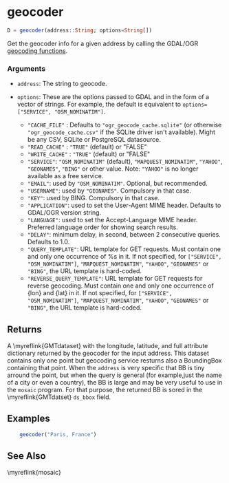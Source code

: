 # geocoder

```julia
D = geocoder(address::String; options=String[])
```

Get the geocoder info for a given address by calling the GDAL/OGR
[geocoding functions](https://gdal.org/doxygen/ogr__geocoding_8h.html).

### Arguments
- `address`: The string to geocode.

- `options`: These are the options passed to GDAL and in the form of a vector of strings. For example,
  the default is equivalent to `options=["SERVICE", "OSM_NOMINATIM"]`.
    - ``"CACHE_FILE"`` : Defaults to ``"ogr_geocode_cache.sqlite"`` (or otherwise ``"ogr_geocode_cache.csv"`` if the
      SQLite driver isn't available). Might be any CSV, SQLite or PostgreSQL datasource.
    - ``"READ_CACHE"`` : ``"TRUE"`` (default) or "FALSE"
    - ``"WRITE_CACHE"`` : ``"TRUE"`` (default) or "FALSE"
    - ``"SERVICE"``: ``"OSM_NOMINATIM"`` (default), ``"MAPQUEST_NOMINATIM"``, ``"YAHOO"``, ``"GEONAMES"``,
        ``"BING"`` or other value.
      Note: ``"YAHOO"`` is no longer available as a free service.
    - ``"EMAIL"``: used by ``"OSM_NOMINATIM"``. Optional, but recommended.
    - ``"USERNAME"``: used by ``"GEONAMES"``. Compulsory in that case.
    - ``"KEY"``: used by BING. Compulsory in that case.
    - ``"APPLICATION"``: used to set the User-Agent MIME header. Defaults to GDAL/OGR version string.
    - ``"LANGUAGE"``: used to set the Accept-Language MIME header. Preferred language order for showing search results.
    - ``"DELAY"``: minimum delay, in second, between 2 consecutive queries. Defaults to 1.0.
    - ``"QUERY_TEMPLATE"``: URL template for GET requests. Must contain one and only one occurrence of %s in it.
      If not specified, for ``["SERVICE", "OSM_NOMINATIM"]``, ``"MAPQUEST_NOMINATIM"``, ``"YAHOO"``, ``"GEONAMES"``
      or ``"BING"``, the URL template is hard-coded.
    - ``"REVERSE_QUERY_TEMPLATE"``: URL template for GET requests for reverse geocoding. Must contain one and only
      one occurrence of {lon} and {lat} in it. If not specified, for ``["SERVICE", "OSM_NOMINATIM"]``,
      ``"MAPQUEST_NOMINATIM"``, ``"YAHOO"``, ``"GEONAMES"`` or ``"BING"``, the URL template is hard-coded.


Returns
-------
A \myreflink{GMTdataset} with the longitude, latitude, and full attribute dictionary returned by the geocoder for
the input address. This dataset contains only one point but geocoding service resturns also a BoundingBox
containing that point. When the `address` is very specific that BB is tiny arround the point, but when the
query is general (for example,just the name of a city or even a country), the BB is large and may be very
useful to use in the `mosaic` program. For that purpose, the returned BB is sored in the \myreflink{GMTdatset}
``ds_bbox`` field.

Examples
--------

```julia
    geocoder("Paris, France")
```

See Also
--------

\myreflink{mosaic}

